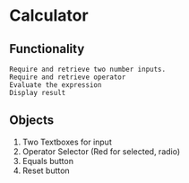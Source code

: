 # Calculator
## Functionality
    Require and retrieve two number inputs.
    Require and retrieve operator
    Evaluate the expression 
    Display result
## Objects
1. Two Textboxes for input
2. Operator Selector (Red for selected, radio)
3. Equals button
4. Reset button
